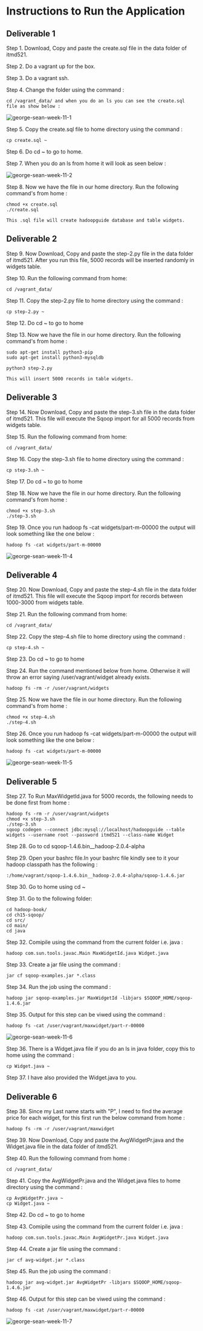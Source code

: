 # Instructions to Run the Application

## Deliverable 1

Step 1. Download, Copy and paste the create.sql file in the data folder of itmd521.

Step 2. Do a vagrant up for the box.
 
Step 3. Do a vagrant ssh.

Step 4. Change the folder using the command :
        
	cd /vagrant_data/ and when you do an ls you can see the create.sql file as show below :

![george-sean-week-11-1](https://user-images.githubusercontent.com/31294255/32399306-ed402c48-c0c2-11e7-80b5-174f843b88b7.PNG)

Step 5. Copy the create.sql file to home directory using the command :
	
	cp create.sql ~

Step 6. Do cd ~ to go to home.

Step 7. When you do an ls from home it will look as seen below :

![george-sean-week-11-2](https://user-images.githubusercontent.com/31294255/32399308-eff1034a-c0c2-11e7-95c4-d172edc543e4.PNG)
	
Step 8. Now we have the file in our home directory. Run the following command's from home :
        
	chmod +x create.sql
	./create.sql
	
	This .sql file will create hadoopguide database and table widgets.

## Deliverable 2

Step 9. Now Download, Copy and paste the step-2.py file in the data folder of itmd521. After you run this file, 5000 records will be inserted randomly in widgets table.

Step 10. Run the following command from home:

	cd /vagrant_data/

Step 11. Copy the step-2.py file to home directory using the command :

	cp step-2.py ~

Step 12. Do cd ~ to go to home

Step 13. Now we have the file in our home directory. Run the following command's from home :
        
	sudo apt-get install python3-pip
	sudo apt-get install python3-mysqldb
	
	python3 step-2.py
	
	This will insert 5000 records in table widgets.

## Deliverable 3

Step 14. Now Download, Copy and paste the step-3.sh file in the data folder of itmd521. This file will execute the Sqoop import for all 5000 records from widgets table.

Step 15. Run the following command from home:

	cd /vagrant_data/

Step 16. Copy the step-3.sh file to home directory using the command :

	cp step-3.sh ~

Step 17. Do cd ~ to go to home

Step 18. Now we have the file in our home directory. Run the following command's from home :
	
	chmod +x step-3.sh
	./step-3.sh

Step 19. Once you run hadoop fs -cat widgets/part-m-00000 the output will look something like the one below :

	hadoop fs -cat widgets/part-m-00000

![george-sean-week-11-4](https://user-images.githubusercontent.com/31294255/32408034-827b9968-c15f-11e7-98d7-cd3a26891aee.PNG)

## Deliverable 4

Step 20. Now Download, Copy and paste the step-4.sh file in the data folder of itmd521. This file will execute the Sqoop import for records between 1000-3000 from widgets table.

Step 21. Run the following command from home:

	cd /vagrant_data/

Step 22. Copy the step-4.sh file to home directory using the command :

	cp step-4.sh ~

Step 23. Do cd ~ to go to home

Step 24. Run the command mentioned below from home. Otherwise it will throw an error saying /user/vagrant/widget already exists.

	hadoop fs -rm -r /user/vagrant/widgets

Step 25. Now we have the file in our home directory. Run the following command's from home :
	
	chmod +x step-4.sh
	./step-4.sh

Step 26. Once you run hadoop fs -cat widgets/part-m-00000 the output will look something like the one below :

	hadoop fs -cat widgets/part-m-00000
![george-sean-week-11-5](https://user-images.githubusercontent.com/31294255/32408035-84f5f800-c15f-11e7-9035-aed2b9e3f4ae.PNG)

## Deliverable 5

Step 27. To Run MaxWidgetId.java for 5000 records, the following needs to be done first from home :

	hadoop fs -rm -r /user/vagrant/widgets
	chmod +x step-3.sh
	./step-3.sh
	sqoop codegen --connect jdbc:mysql://localhost/hadoopguide --table widgets --username root --password itmd521 --class-name Widget

Step 28. Go to cd sqoop-1.4.6.bin__hadoop-2.0.4-alpha

Step 29. Open your bashrc file.In your bashrc file kindly see to it your hadoop classpath has the following :

	:/home/vagrant/sqoop-1.4.6.bin__hadoop-2.0.4-alpha/sqoop-1.4.6.jar

Step 30. Go to home using cd ~

Step 31. Go to the following folder:

	cd hadoop-book/
	cd ch15-sqoop/
	cd src/
	cd main/
	cd java

Step 32. Comipile using the command from the current folder i.e. java :

	hadoop com.sun.tools.javac.Main MaxWidgetId.java Widget.java

Step 33. Create a jar file using the command :

	jar cf sqoop-examples.jar *.class

Step 34. Run the job using the command :

	hadoop jar sqoop-examples.jar MaxWidgetId -libjars $SQOOP_HOME/sqoop-1.4.6.jar

Step 35. Output for this step can be viwed using the command :

	hadoop fs -cat /user/vagrant/maxwidget/part-r-00000

![george-sean-week-11-6](https://user-images.githubusercontent.com/31294255/32410627-3f178310-c193-11e7-897f-c9d489cbf38c.PNG)


Step 36. There is a Widget.java file if you do an ls in java folder, copy this to home using the command :

	cp Widget.java ~

Step 37. I have also provided the Widget.java to you.

## Deliverable 6

Step 38. Since my Last name starts with "P", I need to find the average price for each widget, for this first run the below command from home :

	hadoop fs -rm -r /user/vagrant/maxwidget

Step 39. Now Download, Copy and paste the AvgWidgetPr.java and the Widget.java file in the data folder of itmd521.

Step 40. Run the following command from home :

	cd /vagrant_data/

Step 41. Copy the AvgWidgetPr.java and the Widget.java files to home directory using the command :

	cp AvgWidgetPr.java ~
	cp Widget.java ~

Step 42. Do cd ~ to go to home

Step 43. Comipile using the command from the current folder i.e. java :

	hadoop com.sun.tools.javac.Main AvgWidgetPr.java Widget.java

Step 44. Create a jar file using the command :

	jar cf avg-widget.jar *.class

Step 45. Run the job using the command :

	hadoop jar avg-widget.jar AvgWidgetPr -libjars $SQOOP_HOME/sqoop-1.4.6.jar

Step 46. Output for this step can be viwed using the command :

	hadoop fs -cat /user/vagrant/maxwidget/part-r-00000

![george-sean-week-11-7](https://user-images.githubusercontent.com/31294255/32690783-da13f5dc-c6c1-11e7-9d0d-1fb44b00e9a6.PNG)





 

	 
   

           